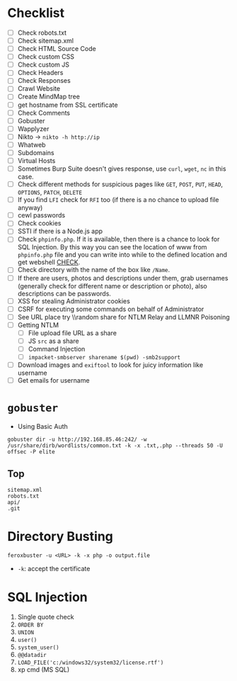 
# Checklist
- [ ] Check robots.txt
- [ ] Check sitemap.xml
- [ ] Check HTML Source Code
- [ ] Check custom CSS
- [ ] Check custom JS
- [ ] Check Headers
- [ ] Check Responses
- [ ] Crawl Website
- [ ] Create MindMap tree
- [ ] get hostname from SSL certificate
- [ ] Check Comments 
- [ ] Gobuster
- [ ] Wapplyzer
- [ ] Nikto -> `nikto -h http://ip`
- [ ] Whatweb
- [ ] Subdomains
- [ ] Virtual Hosts
- [ ] Sometimes Burp Suite doesn't gives response, use `curl`, `wget`, `nc` in this case.
- [ ] Check different methods for suspicious pages like `GET`, `POST`, `PUT`, `HEAD`, `OPTIONS`, `PATCH`, `DELETE`
- [ ] If you find `LFI` check for `RFI` too (if there is a no chance to upload file anyway)
- [ ] cewl passwords
- [ ] Check cookies
- [ ] SSTI if there is a Node.js app
- [ ] Check `phpinfo.php`. If it is available, then there is a chance to look for SQL Injection. By this way you can see the location of www from `phpinfo.php` file and you can write into while to the defined location and get webshell [CHECK](https://github.com/m3t3kh4n/OSCP/blob/main/SQL%20Injection.md#into-outfile-method-payloadallthethings).
- [ ] Check directory with the name of the box like `/Name`.
- [ ] If there are users, photos and descriptions under them, grab usernames (generally check for different name or description or photo), also descriptions can be passwords.
- [ ] XSS for stealing Administrator cookies
- [ ] CSRF for executing some commands on behalf of Administrator
- [ ] See URL place try \\<your-ip>\random share for NTLM Relay and LLMNR Poisoning
- [ ] Getting NTLM
  - [ ] File upload file URL as a share
  - [ ] JS `src` as a share
  - [ ] Command Injection
  - [ ] `impacket-smbserver sharename $(pwd) -smb2support`
- [ ] Download images and `exiftool` to look for juicy information like username
- [ ] Get emails for username

# `gobuster`
- Using Basic Auth
```
gobuster dir -u http://192.168.85.46:242/ -w /usr/share/dirb/wordlists/common.txt -k -x .txt,.php --threads 50 -U offsec -P elite
```

## Top

```
sitemap.xml
robots.txt
api/
.git
```

# Directory Busting
```
feroxbuster -u <URL> -k -x php -o output.file
```
- `-k`: accept the certificate

# SQL Injection
1. Single quote check
2. `ORDER BY`
3. `UNION`
4. `user()`
5. `system_user()`
6. `@@datadir`
7. `LOAD_FILE('c:/windows32/system32/license.rtf')`
8. xp cmd (MS SQL)

